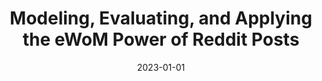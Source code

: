 ---
title: 'Modeling, Evaluating, and Applying the eWoM Power of Reddit Posts'
collection: publications
permalink: /publication/2023-Big Data and Cognitive Computing-Modeling,-Evaluating,.md
excerpt: 'G. Bonifazi, E. Corradini, D. Ursino, L. Virgili'
date: 2023-01-01
venue: 'Big Data and Cognitive Computing'
link: 'https://doi.org/10.3390/bdcc7010047'
location: 'Department of Information Engineering (DII), Polytechnic University of Marche, Ancona, 60121, Italy'
---